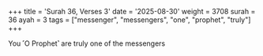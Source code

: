 +++
title = 'Surah 36, Verses 3'
date = '2025-08-30'
weight = 3708
surah = 36
ayah = 3
tags = ["messenger", "messengers", "one", "prophet", "truly"]
+++

You ˹O Prophet˺ are truly one of the messengers